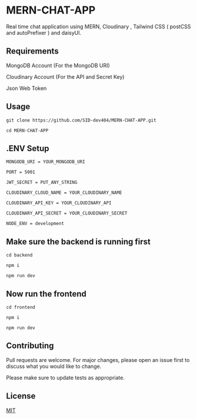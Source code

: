 # MERN-CHAT-APP

Real time chat application using MERN, Cloudinary , Tailwind CSS ( postCSS and autoPrefixer ) and daisyUI.

## Requirements 

MongoDB Account (For the MongoDB URI)

Cloudinary Account (For the API and Secret Key)

Json Web Token

## Usage

```
git clone https://github.com/SID-dev404/MERN-CHAT-APP.git

cd MERN-CHAT-APP
```
## .ENV Setup
```
MONGODB_URI = YOUR_MONGODB_URI

PORT = 5001

JWT_SECRET = PUT_ANY_STRING 

CLOUDINARY_CLOUD_NAME = YOUR_CLOUDINARY_NAME

CLOUDINARY_API_KEY = YOUR_CLOUDINARY_API

CLOUDINARY_API_SECRET = YOUR_CLOUDINARY_SECRET 

NODE_ENV = development
```

## Make sure the backend is running first
```
cd backend 

npm i

npm run dev
```
## Now run the frontend
```
cd frontend

npm i

npm run dev
```
## Contributing

Pull requests are welcome. For major changes, please open an issue first
to discuss what you would like to change.

Please make sure to update tests as appropriate.

## License

[MIT](https://choosealicense.com/licenses/mit/)
